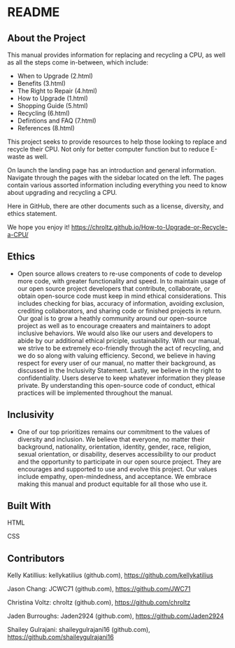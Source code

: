 # README

## About the Project

This manual provides information for replacing and recycling a CPU, as well as all the steps come in-between, which include:
* When to Upgrade (2.html)
* Benefits (3.html)
* The Right to Repair (4.html)
* How to Upgrade (1.html)
* Shopping Guide (5.html)
* Recycling (6.html)
* Defintions and FAQ (7.html)
* References (8.html)

 
This project seeks to provide resources to help those looking to replace and recycle their CPU. Not only for better computer function but to reduce E-waste as well.
 
On launch the landing page has an introduction and general information. Navigate through the pages with the sidebar located on the left. The pages contain various assorted information including everything you need to know about upgrading and recycling a CPU. 

Here in GitHub, there are other documents such as a license, diversity, and ethics statement.
 
We hope you enjoy it!
https://chroltz.github.io/How-to-Upgrade-or-Recycle-a-CPU/

## Ethics
* Open source allows creaters to re-use components of code to develop more code, with greater functionality and speed. In to maintain usage of our open source project developers that contribute, collaborate, or obtain open-source code must keep in mind ethical considerations. This includes checking for bias, accuracy of information, avoiding exclusion, crediting collaborators, and sharing code or finished projects in return. Our goal is to grow a heathly community around our open-source project as well as to encourage creaaters and maintainers to adopt inclusive behaviors. We would also like our users and developers to abide by our additional ethical priciple, sustainability. With our manual, we strive to be extremely eco-friendly through the act of recycling, and we do so along with valuing efficiency. Second, we believe in having respect for every user of our manual, no matter their background, as discussed in the Inclusivity Statement. Lastly, we believe in the right to confidentiality. Users deserve to keep whatever information they please private. By understanding this open-source code of conduct, ethical practices will be implemented throughout the manual.

## Inclusivity
* One of our top prioritizes remains our commitment to the values of diversity and inclusion. We believe that everyone, no matter their background, nationality, orientation, identity, gender, race, religion, sexual orientation, or disability, deserves accessibility to our product and the opportunity to participate in our open source project. They are encourages and supported to use and evolve this project. Our values include empathy, open-mindedness, and acceptance. We embrace making this manual and product equitable for all those who use it.

## Built With

HTML

CSS

## Contributors

Kelly Katillius:  kellykatilius (github.com), https://github.com/kellykatilius

Jason Chang: JCWC71 (github.com),  https://github.com/JWC71 

Christina Voltz: chroltz (github.com), https://github.com/chroltz

Jaden Burroughs: Jaden2924 (github.com), https://github.com/Jaden2924

Shailey Gulrajani: shaileygulrajani16 (github.com), https://github.com/shaileygulrajani16

